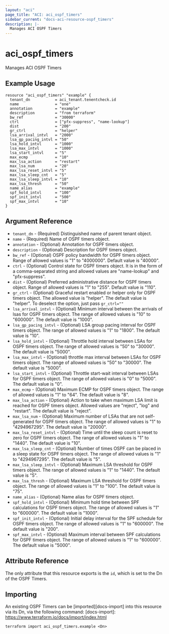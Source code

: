 ```yaml
---
layout: "aci"
page_title: "ACI: aci_ospf_timers"
sidebar_current: "docs-aci-resource-ospf_timers"
description: |-
  Manages ACI OSPF Timers
---
```


# aci_ospf_timers

Manages ACI OSPF Timers

## Example Usage

```hcl
resource "aci_ospf_timers" "example" {
  tenant_dn           = aci_tenant.tenentcheck.id
  name                = "one"
  annotation          = "example"
  description         = "from terraform"
  bw_ref              = "30000"
  ctrl                = ["pfx-suppress", "name-lookup"]
  dist                = "200"
  gr_ctrl             = "helper"
  lsa_arrival_intvl   = "2000"
  lsa_gp_pacing_intvl = "50"
  lsa_hold_intvl      = "1000"
  lsa_max_intvl       = "1000"
  lsa_start_intvl     = "5"
  max_ecmp            = "10"
  max_lsa_action      = "restart"
  max_lsa_num         = "20"
  max_lsa_reset_intvl = "5"
  max_lsa_sleep_cnt   = "5"
  max_lsa_sleep_intvl = "10"
  max_lsa_thresh      = "50"
  name_alias          = "example"
  spf_hold_intvl      = "100"
  spf_init_intvl      = "500"
  spf_max_intvl       = "10"
}
```

## Argument Reference

- `tenant_dn` - (Required) Distinguished name of parent tenant object.
- `name` - (Required) Name of OSPF timers object.
- `annotation` - (Optional) Annotation for OSPF timers object.
- `description` - (Optional) Description for OSPF timers object.
- `bw_ref` - (Optional) OSPF policy bandwidth for OSPF timers object. Range of allowed values is "1" to "4000000". Default value is "40000".
- `ctrl` - (Optional) Control state for OSPF timers object. It is in the form of a comma-separated string and allowed values are "name-lookup" and "pfx-suppress".
- `dist` - (Optional) Preferred administrative distance for OSPF timers object. Range of allowed values is "1" to "255". Default value is "110".
- `gr_ctrl` - (Optional) Graceful restart enabled or helper only for OSPF timers object. The allowed value is "helper". The default value is "helper". To deselect the option, just pass `gr_ctrl=""`
- `lsa_arrival_intvl` - (Optional) Minimum interval between the arrivals of lsas for OSPF timers object. The range of allowed values is "10" to "600000". The default value is "1000".
- `lsa_gp_pacing_intvl` - (Optional) LSA group pacing interval for OSPF timers object. The range of allowed values is "1" to "1800". The default value is "10".
- `lsa_hold_intvl` - (Optional) Throttle hold interval between LSAs for OSPF timers object. The range of allowed values is "50" to "30000". The default value is "5000".
- `lsa_max_intvl` - (Optional) throttle max interval between LSAs for OSPF timers object. The range of allowed values is "50" to "30000". The default value is "5000".
- `lsa_start_intvl` - (Optional) Throttle start-wait interval between LSAs for OSPF timers object. The range of allowed values is "0" to "5000". The default value is "0".
- `max_ecmp` - (Optional) Maximum ECMP for OSPF timers object. The range of allowed values is "1" to "64". The default value is "8".
- `max_lsa_action` - (Optional) Action to take when maximum LSA limit is reached for OSPF timers object. Allowed values are "reject", "log" and "restart". The default value is "reject".
- `max_lsa_num` - (Optional) Maximum number of LSAs that are not self-generated for OSPF timers object. The range of allowed values is "1" to "4294967295". The default value is "20000".
- `max_lsa_reset_intvl` - (Optional) Time until the sleep count is reset to zero for OSPF timers object. The range of allowed values is "1" to "1440". The default value is "10".
- `max_lsa_sleep_cnt` - (Optional) Number of times OSPF can be placed in a sleep state for OSPF timers object. The range of allowed values is "1" to "4294967295". The default value is "5".
- `max_lsa_sleep_intvl` - (Optional) Maximum LSA threshold for OSPF timers object. The range of allowed values is "1" to "1440". The default value is "5".
- `max_lsa_thresh` - (Optional) Maximum LSA threshold for OSPF timers object. The range of allowed values is "1" to "100". The default value is "75".
- `name_alias` - (Optional) Name alias for OSPF timers object.
- `spf_hold_intvl` - (Optional) Minimum hold time between SPF calculations for OSPF timers object. The range of allowed values is "1" to "600000". The default value is "1000".
- `spf_init_intvl` - (Optional) Initial delay interval for the SPF schedule for OSPF timers object. The range of allowed values is "1" to "600000". The default value is "200".
- `spf_max_intvl` - (Optional) Maximum interval between SPF calculations for OSPF timers object. The range of allowed values is "1" to "600000". The default value is "5000".

## Attribute Reference

The only attribute that this resource exports is the `id`, which is set to the Dn of the OSPF Timers.

## Importing

An existing OSPF Timers can be [imported][docs-import] into this resource via its Dn, via the following command:
[docs-import]: https://www.terraform.io/docs/import/index.html

```
terraform import aci_ospf_timers.example <Dn>
```
